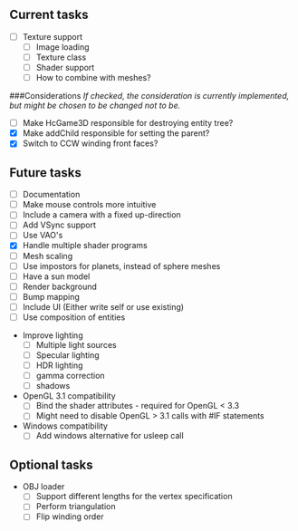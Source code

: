 Current tasks
-----
- [ ] Texture support
  - [ ] Image loading
  - [ ] Texture class
  - [ ] Shader support
  - [ ] How to combine with meshes?

###Considerations
*If checked, the consideration is currently implemented, but might be chosen to be changed not to be.*
- [ ] Make HcGame3D responsible for destroying entity tree?
- [x] Make addChild responsible for setting the parent?
- [x] Switch to CCW winding front faces?

Future tasks
-----
- [ ] Documentation
- [ ] Make mouse controls more intuitive
- [ ] Include a camera with a fixed up-direction
- [ ] Add VSync support
- [ ] Use VAO's
- [x] Handle multiple shader programs
- [ ] Mesh scaling
- [ ] Use impostors for planets, instead of sphere meshes
- [ ] Have a sun model
- [ ] Render background
- [ ] Bump mapping
- [ ] Include UI (Either write self or use existing)
- [ ] Use composition of entities
- Improve lighting
  - [ ] Multiple light sources
  - [ ] Specular lighting
  - [ ] HDR lighting
  - [ ] gamma correction
  - [ ] shadows
- OpenGL 3.1 compatibility
  - [ ] Bind the shader attributes - required for OpenGL < 3.3
  - [ ] Might need to disable OpenGL > 3.1 calls with #IF statements
- Windows compatibility
  - [ ] Add windows alternative for usleep call
  
Optional tasks
-----
- OBJ loader
  - [ ] Support different lengths for the vertex specification
  - [ ] Perform triangulation
  - [ ] Flip winding order